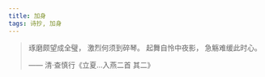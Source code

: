 ```yaml
---
title: 加身
tags: 诗抄, 加身
---
```


> 琢磨颇望成全璧，
> 激烈何须到碎琴。
> 起舞自怜中夜影，
> 急觞难缓此时心。
> 
> —— 清·查慎行《立夏…入燕二首 其二》